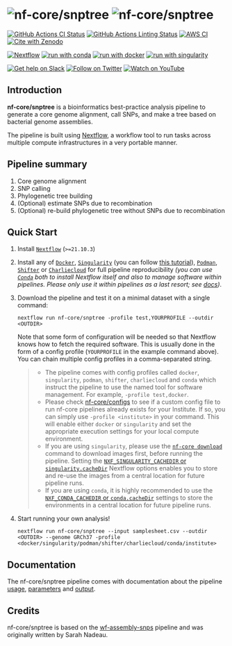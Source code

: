 # ![nf-core/snptree](docs/images/nf-core/snptree_logo_light.png#gh-light-mode-only) ![nf-core/snptree](docs/images/nf-core/snptree_logo_dark.png#gh-dark-mode-only)

[![GitHub Actions CI Status](https://github.com/nf-core/snptree/workflows/nf-core%20CI/badge.svg)](https://github.com/nf-core/snptree/actions?query=workflow%3A%22nf-core+CI%22)
[![GitHub Actions Linting Status](https://github.com/nf-core/snptree/workflows/nf-core%20linting/badge.svg)](https://github.com/nf-core/snptree/actions?query=workflow%3A%22nf-core+linting%22)
[![AWS CI](https://img.shields.io/badge/CI%20tests-full%20size-FF9900?labelColor=000000&logo=Amazon%20AWS)](https://nf-co.re/snptree/results)
[![Cite with Zenodo](http://img.shields.io/badge/DOI-10.5281/zenodo.XXXXXXX-1073c8?labelColor=000000)](https://doi.org/10.5281/zenodo.XXXXXXX)

[![Nextflow](https://img.shields.io/badge/nextflow%20DSL2-%E2%89%A521.10.3-23aa62.svg?labelColor=000000)](https://www.nextflow.io/)
[![run with conda](http://img.shields.io/badge/run%20with-conda-3EB049?labelColor=000000&logo=anaconda)](https://docs.conda.io/en/latest/)
[![run with docker](https://img.shields.io/badge/run%20with-docker-0db7ed?labelColor=000000&logo=docker)](https://www.docker.com/)
[![run with singularity](https://img.shields.io/badge/run%20with-singularity-1d355c.svg?labelColor=000000)](https://sylabs.io/docs/)

[![Get help on Slack](http://img.shields.io/badge/slack-nf--core%20%23snptree-4A154B?labelColor=000000&logo=slack)](https://nfcore.slack.com/channels/snptree)
[![Follow on Twitter](http://img.shields.io/badge/twitter-%40nf__core-1DA1F2?labelColor=000000&logo=twitter)](https://twitter.com/nf_core)
[![Watch on YouTube](http://img.shields.io/badge/youtube-nf--core-FF0000?labelColor=000000&logo=youtube)](https://www.youtube.com/c/nf-core)

## Introduction

<!-- TODO nf-core: Write a 1-2 sentence summary of what data the pipeline is for and what it does -->

**nf-core/snptree** is a bioinformatics best-practice analysis pipeline to generate a core genome alignment, call SNPs, and make a tree based on bacterial genome assemblies.

The pipeline is built using [Nextflow](https://www.nextflow.io), a workflow tool to run tasks across multiple compute infrastructures in a very portable manner.

[//]: # (It uses Docker/Singularity containers making installation trivial and results highly reproducible. The [Nextflow DSL2]&#40;https://www.nextflow.io/docs/latest/dsl2.html&#41; implementation of this pipeline uses one container per process which makes it much easier to maintain and update software dependencies. Where possible, these processes have been submitted to and installed from [nf-core/modules]&#40;https://github.com/nf-core/modules&#41; in order to make them available to all nf-core pipelines, and to everyone within the Nextflow community!)

<!-- TODO nf-core: Add full-sized test dataset and amend the paragraph below if applicable -->

[//]: # (On release, automated continuous integration tests run the pipeline on a full-sized dataset on the AWS cloud infrastructure. This ensures that the pipeline runs on AWS, has sensible resource allocation defaults set to run on real-world datasets, and permits the persistent storage of results to benchmark between pipeline releases and other analysis sources. The results obtained from the full-sized test can be viewed on the [nf-core website]&#40;https://nf-co.re/snptree/results&#41;.)

## Pipeline summary

<!-- TODO nf-core: Fill in short bullet-pointed list of the default steps in the pipeline -->

1. Core genome alignment
2. SNP calling
3. Phylogenetic tree building
4. (Optional) estimate SNPs due to recombination
5. (Optional) re-build phylogenetic tree without SNPs due to recombination

## Quick Start

1. Install [`Nextflow`](https://www.nextflow.io/docs/latest/getstarted.html#installation) (`>=21.10.3`)

2. Install any of [`Docker`](https://docs.docker.com/engine/installation/), [`Singularity`](https://www.sylabs.io/guides/3.0/user-guide/) (you can follow [this tutorial](https://singularity-tutorial.github.io/01-installation/)), [`Podman`](https://podman.io/), [`Shifter`](https://nersc.gitlab.io/development/shifter/how-to-use/) or [`Charliecloud`](https://hpc.github.io/charliecloud/) for full pipeline reproducibility _(you can use [`Conda`](https://conda.io/miniconda.html) both to install Nextflow itself and also to manage software within pipelines. Please only use it within pipelines as a last resort; see [docs](https://nf-co.re/usage/configuration#basic-configuration-profiles))_.

3. Download the pipeline and test it on a minimal dataset with a single command:

   ```console
   nextflow run nf-core/snptree -profile test,YOURPROFILE --outdir <OUTDIR>
   ```

   Note that some form of configuration will be needed so that Nextflow knows how to fetch the required software. This is usually done in the form of a config profile (`YOURPROFILE` in the example command above). You can chain multiple config profiles in a comma-separated string.

   > - The pipeline comes with config profiles called `docker`, `singularity`, `podman`, `shifter`, `charliecloud` and `conda` which instruct the pipeline to use the named tool for software management. For example, `-profile test,docker`.
   > - Please check [nf-core/configs](https://github.com/nf-core/configs#documentation) to see if a custom config file to run nf-core pipelines already exists for your Institute. If so, you can simply use `-profile <institute>` in your command. This will enable either `docker` or `singularity` and set the appropriate execution settings for your local compute environment.
   > - If you are using `singularity`, please use the [`nf-core download`](https://nf-co.re/tools/#downloading-pipelines-for-offline-use) command to download images first, before running the pipeline. Setting the [`NXF_SINGULARITY_CACHEDIR` or `singularity.cacheDir`](https://www.nextflow.io/docs/latest/singularity.html?#singularity-docker-hub) Nextflow options enables you to store and re-use the images from a central location for future pipeline runs.
   > - If you are using `conda`, it is highly recommended to use the [`NXF_CONDA_CACHEDIR` or `conda.cacheDir`](https://www.nextflow.io/docs/latest/conda.html) settings to store the environments in a central location for future pipeline runs.

4. Start running your own analysis!

   <!-- TODO nf-core: Update the example "typical command" below used to run the pipeline -->

   ```console
   nextflow run nf-core/snptree --input samplesheet.csv --outdir <OUTDIR> --genome GRCh37 -profile <docker/singularity/podman/shifter/charliecloud/conda/institute>
   ```

## Documentation

The nf-core/snptree pipeline comes with documentation about the pipeline [usage](https://nf-co.re/snptree/usage), [parameters](https://nf-co.re/snptree/parameters) and [output](https://nf-co.re/snptree/output).

## Credits

nf-core/snptree is based on the [wf-assembly-snps](https://github.com/chrisgulvik/wf-assembly-snps) pipeline and was originally written by Sarah Nadeau.

[//]: # (We thank the following people for their extensive assistance in the development of this pipeline:)

<!-- TODO nf-core: If applicable, make list of people who have also contributed -->

[//]: # (## Contributions and Support)

[//]: # ()
[//]: # (If you would like to contribute to this pipeline, please see the [contributing guidelines]&#40;.github/CONTRIBUTING.md&#41;.)

[//]: # ()
[//]: # (For further information or help, don't hesitate to get in touch on the [Slack `#snptree` channel]&#40;https://nfcore.slack.com/channels/snptree&#41; &#40;you can join with [this invite]&#40;https://nf-co.re/join/slack&#41;&#41;.)

[//]: # (## Citations)

[//]: # ()
[//]: # (<!-- TODO nf-core: Add citation for pipeline after first release. Uncomment lines below and update Zenodo doi and badge at the top of this file. -->)

[//]: # (<!-- If you use  nf-core/snptree for your analysis, please cite it using the following doi: [10.5281/zenodo.XXXXXX]&#40;https://doi.org/10.5281/zenodo.XXXXXX&#41; -->)

[//]: # ()
[//]: # (<!-- TODO nf-core: Add bibliography of tools and data used in your pipeline -->)

[//]: # ()
[//]: # (An extensive list of references for the tools used by the pipeline can be found in the [`CITATIONS.md`]&#40;CITATIONS.md&#41; file.)

[//]: # ()
[//]: # (You can cite the `nf-core` publication as follows:)

[//]: # ()
[//]: # (> **The nf-core framework for community-curated bioinformatics pipelines.**)

[//]: # (>)

[//]: # (> Philip Ewels, Alexander Peltzer, Sven Fillinger, Harshil Patel, Johannes Alneberg, Andreas Wilm, Maxime Ulysse Garcia, Paolo Di Tommaso & Sven Nahnsen.)

[//]: # (>)

[//]: # (> _Nat Biotechnol._ 2020 Feb 13. doi: [10.1038/s41587-020-0439-x]&#40;https://dx.doi.org/10.1038/s41587-020-0439-x&#41;.)
